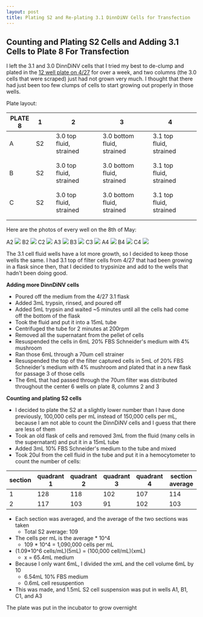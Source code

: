 ```yaml
---
layout: post
title: Plating S2 and Re-plating 3.1 DinnDiNV Cells for Transfection
---
```


## Counting and Plating S2 Cells and Adding 3.1 Cells to Plate 8 For Transfection 

I left the 3.1 and 3.0 DinnDiNV cells that I tried my best to de-clump and plated in the [12 well plate on 4/27](https://meschedl.github.io/Unckless-Lab-Notebook-Maggie/2023/04/27/Checking-Cells-and-Cell-Work-04-27.html) for over a week, and two columns (the 3.0 cells that were scraped) just had not grown very much. I thought that there had just been too few clumps of cells to start growing out properly in those wells. 

Plate layout: 

| PLATE 8 | 1                   |   | 2                      |   | 3                      |   | 4                      |   |
|---------|---------------------|---|------------------------|---|------------------------|---|------------------------|---|
| A       | S2                  |   | 3.0 top fluid, strained|   |3.0 bottom fluid, strained|   | 3.1 top fluid, strained|   |
|         |                     |   |                        |   |                        |   |                        |   |
|         |                     |   |                        |   |                        |   |                        |   |
| B       | S2                  |   | 3.0 top fluid, strained|   |3.0 bottom fluid, strained|   | 3.1 top fluid, strained|   |
|         |                     |   |                        |   |                        |   |                        |   |
|         |                     |   |                        |   |                        |   |                        |   |
| C       | S2                  |   | 3.0 top fluid, strained|   |3.0 bottom fluid, strained|   | 3.1 top fluid, strained|   |
|         |                     |   |                        |   |                        |   |                        |   |
|         |                     |   |                        |   |                        |   |                        |   |

Here are the photos of every well on the 8th of May:

A2
![](https://raw.githubusercontent.com/meschedl/Unckless-Lab-Notebook-Maggie/master/images/plate_8_A2.jpeg)
B2
![](https://raw.githubusercontent.com/meschedl/Unckless-Lab-Notebook-Maggie/master/images/plate_8_B2.jpeg)
C2
![](https://raw.githubusercontent.com/meschedl/Unckless-Lab-Notebook-Maggie/master/images/plate_8_C2.jpeg)
A3
![](https://raw.githubusercontent.com/meschedl/Unckless-Lab-Notebook-Maggie/master/images/plate_8_A3.jpeg)
B3
![](https://raw.githubusercontent.com/meschedl/Unckless-Lab-Notebook-Maggie/master/images/Plate_8_B3.jpeg)
C3
![](https://raw.githubusercontent.com/meschedl/Unckless-Lab-Notebook-Maggie/master/images/plate_8_C3.jpeg)
A4
![](https://raw.githubusercontent.com/meschedl/Unckless-Lab-Notebook-Maggie/master/images/Plate_8_A4.jpeg)
B4
![](https://raw.githubusercontent.com/meschedl/Unckless-Lab-Notebook-Maggie/master/images/Plate_8_B4.jpeg)
C4
![](https://raw.githubusercontent.com/meschedl/Unckless-Lab-Notebook-Maggie/master/images/Plate_8_C4.jpeg)

The 3.1 cell fluid wells have a lot more growth, so I decided to keep those wells the same. I had 3.1 top of filter cells from 4/27 that had been growing in a flask since then, that I decided to trypsinize and add to the wells that hadn't been doing good. 

**Adding more DinnDiNV cells**
- Poured off the medium from the 4/27 3.1 flask 
- Added 3mL trypsin, rinsed, and poured off
- Added 5mL trypsin and waited ~5 minutes until all the cells had come off the bottom of the flask 
- Took the fluid and put it into a 15mL tube 
- Centrifuged the tube for 2 minutes at 200rpm 
- Removed all the supernatant from the pellet of cells 
- Resuspended the cells in 6mL 20% FBS Schneider's medium with 4% mushroom 
- Ran those 6mL through a 70um cell strainer 
- Resuspended the top of the filter captured cells in 5mL of 20% FBS Schneider's medium with 4% mushroom and plated that in a new flask for passage 3 of those cells
- The 6mL that had passed through the 70um filter was distributed throughout the center 6 wells on plate 8, columns 2 and 3 

**Counting and plating S2 cells**
- I decided to plate the S2 at a slightly lower number than I have done previously, 100,000 cells per mL instead of 150,000 cells per mL, because I am not able to count the DinnDiNV cells and I guess that there are less of them 
- Took an old flask of cells and removed 3mL from the fluid (many cells in the supernatant) and put it in a 15mL tube
- Added 3mL 10% FBS Schneider's medium to the tube and mixed 
- Took 20ul from the cell fluid in the tube and put it in a hemocytometer to count the number of cells:

|section|quadrant 1|quadrant 2| quadrant 3| quadrant 4|section average|
|---|---|---|---|---|---|
|1|128|118|102|107|114|
|2|117|103|91|102|103|

- Each section was averaged, and the average of the two sections was taken
  - Total S2 average: 109
- The cells per mL is the average * 10^4
  - 109 * 10^4 = 1,090,000 cells per mL 
- (1.09*10^6 cells/mL)(5mL) = (100,000 cell/mL)(xmL)
    - x = 65.4mL medium
- Because I only want 6mL, I divided the xmL and the cell volume 6mL by 10
    - 6.54mL 10% FBS medium 
    - 0.6mL cell resuspention 
- This was made, and 1.5mL S2 cell suspension was put in wells A1, B1, C1, and A3

The plate was put in the incubator to grow overnight 